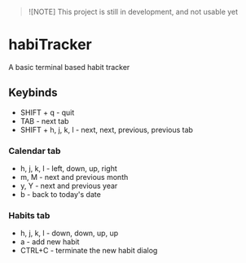 > ![NOTE]
> This project is still in development, and not usable yet


# habiTracker
A basic terminal based habit tracker

## Keybinds
- SHIFT + q - quit
- TAB - next tab
- SHIFT + h, j, k, l - next, next, previous, previous tab
### Calendar tab
- h, j, k, l - left, down, up, right
- m, M - next and previous month
- y, Y - next and previous year
- b - back to today's date

### Habits tab
- h, j, k, l - down, down, up, up
- a - add new habit
- CTRL+C - terminate the new habit dialog
